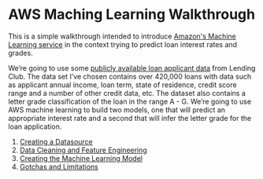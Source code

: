 # AWS Maching Learning Walkthrough
This is a simple walkthrough intended to introduce [Amazon's Machine Learning service](http://docs.aws.amazon.com/machine-learning/latest/dg/what-is-amazon-machine-learning.html) in the context trying to predict loan interest rates and grades.

We’re going to use some [publicly available loan applicant data](https://www.lendingclub.com/info/download-data.action) from Lending Club.  The data set I’ve chosen contains over 420,000 loans with data such as applicant annual income, loan term, state of residence, credit score range and a number of other credit data, etc.  The dataset also contains a letter grade classification of the loan in the range A - G.  We’re going to use AWS machine learning to build two models, one that will predict an appropriate interest rate and a second that will infer the letter grade for the loan application.

1. [Creating a Datasource](Create-Datasource.md)
2. [Data Cleaning and Feature Engineering](Cleaning-Features.md)
3. [Creating the Machine Learning Model](Model-Creation.md)
4. [Gotchas and Limitations](Gotchas-Limitations.md)





